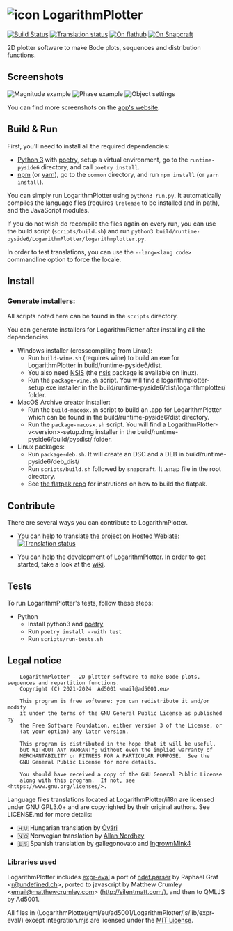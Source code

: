 # ![icon](https://git.ad5001.eu/Ad5001/LogarithmPlotter/raw/branch/master/logplotter.svg) LogarithmPlotter

[![Build Status](https://ci.ad5001.eu/api/badges/Ad5001/LogarithmPlotter/status.svg)](https://ci.ad5001.eu/Ad5001/LogarithmPlotter)
[![Translation status](https://hosted.weblate.org/widgets/logarithmplotter/-/logarithmplotter/svg-badge.svg)](https://hosted.weblate.org/engage/logarithmplotter/)
[![On flathub](https://img.shields.io/flathub/v/eu.ad5001.LogarithmPlotter?label=on%20flathub&logo=Flathub&logoColor=white&color=4A86CF)](https://flathub.org/apps/details/eu.ad5001.LogarithmPlotter)
[![On Snapcraft](https://badgen.net/snapcraft/v/logarithmplotter?label=on%20snapstore&color=82BEA0&icon=https://ad5001.eu/icons/skills/snapcraft.svg)](https://snapcraft.io/logarithmplotter)

2D plotter software to make Bode plots, sequences and distribution functions.

## Screenshots

![Magnitude example](https://apps.ad5001.eu/img/full/logarithmplotter.png)
![Phase example](https://apps.ad5001.eu/img/en/logarithmplotter/phase.png)
![Object settings](https://apps.ad5001.eu/img/en/logarithmplotter/object-settings.webp)

You can find more screenshots on the [app's website](https://apps.ad5001.eu/logarithmplotter/).

## Build & Run

First, you'll need to install all the required dependencies:

- [Python 3](https://python.org) with [poetry](https://python-poetry.org/), setup a virtual environment, go to the `runtime-pyside6` directory, and call
  `poetry install`.
- [npm](https://npmjs.com) (or [yarn](https://yarnpkg.com/)), go to the `common` directory, and run `npm install` (or `yarn install`).

You can simply run LogarithmPlotter using `python3 run.py`. It automatically compiles the language files (requires
`lrelease` to be installed and in path), and the JavaScript modules.

If you do not wish do recompile the files again on every run, you can use the build script (`scripts/build.sh`) and run
`python3 build/runtime-pyside6/LogarithmPlotter/logarithmplotter.py`.

In order to test translations, you can use the `--lang=<lang code>` commandline option to force the locale.

## Install

### Generate installers:

All scripts noted here can be found in the `scripts` directory.

You can generate installers for LogarithmPlotter after installing all the dependencies.

- Windows installer (crosscompiling from Linux):
    - Run  `build-wine.sh` (requires wine) to build an exe for LogarithmPlotter in build/runtime-pyside6/dist.
    - You also need [NSIS](https://nsis.sourceforge.io/Main_Page) (the [nsis](https://pkgs.org/download/nsis) package is available on linux).
    - Run the `package-wine.sh` script. You will find a logarithmplotter-setup.exe installer in the build/runtime-pyside6/dist/logarithmplotter/ folder.
- MacOS Archive creator installer:
    - Run the `build-macosx.sh` script to build an .app for LogarithmPlotter which can be found in the build/runtime-pyside6/dist directory.
    - Run the `package-macosx.sh` script. You will find a LogarithmPlotter-v&lt;version&gt;-setup.dmg installer in the
      build/runtime-pyside6/build/pysdist/ folder.
- Linux packages:
    - Run `package-deb.sh`. It will create an DSC and a DEB in build/runtime-pyside6/deb_dist/
    - Run `scripts/build.sh` followed by `snapcraft`. It .snap file in the root directory.
    - See [the flatpak repo](https://github.com/Ad5001/eu.ad5001.LogarithmPlotter) for instrutions on how to build the flatpak.

## Contribute

There are several ways you can contribute to LogarithmPlotter.

- You can help to translate [the project on Hosted Weblate](https://hosted.weblate.org/engage/logarithmplotter/):
  [![Translation status](https://hosted.weblate.org/widgets/logarithmplotter/-/logarithmplotter/multi-auto.svg)](https://hosted.weblate.org/engage/logarithmplotter/)

- You can help the development of LogarithmPlotter. In order to get started, take a look at
  the [wiki](https://git.ad5001.eu/Ad5001/LogarithmPlotter/wiki/_pages).

## Tests

To run LogarithmPlotter's tests, follow these steps:

- Python
    - Install python3 and [poetry](https://python-poetry.org/)
    - Run `poetry install --with test`
    - Run `scripts/run-tests.sh`

## Legal notice

        LogarithmPlotter - 2D plotter software to make Bode plots, sequences and repartition functions.
        Copyright (C) 2021-2024  Ad5001 <mail@ad5001.eu>

        This program is free software: you can redistribute it and/or modify
        it under the terms of the GNU General Public License as published by
        the Free Software Foundation, either version 3 of the License, or
        (at your option) any later version.

        This program is distributed in the hope that it will be useful,
        but WITHOUT ANY WARRANTY; without even the implied warranty of
        MERCHANTABILITY or FITNESS FOR A PARTICULAR PURPOSE.  See the
        GNU General Public License for more details.

        You should have received a copy of the GNU General Public License
        along with this program.  If not, see <https://www.gnu.org/licenses/>.

Language files translations located at LogarithmPlotter/i18n are licensed under GNU GPL3.0+ and are copyrighted by their
original authors. See LICENSE.md for more details:

- 🇭🇺 Hungarian translation by [Óvári](https://github.com/ovari)
- 🇳🇴 Norwegian translation by [Allan Nordhøy](https://github.com/comradekingu)
- 🇪🇸 Spanish translation by gallegonovato and [IngrownMink4](https://github.com/IngrownMink4)

### Libraries used

LogarithmPlotter includes [expr-eval](https://github.com/silentmatt/expr-eval) a port
of [ndef.parser](https://web.archive.org/web/20111023001618/http://www.undefined.ch/mparser/index.html) by Raphael Graf
&lt;r@undefined.ch&gt;, ported to javascript by Matthew Crumley
&lt;email@matthewcrumley.com&gt; (http://silentmatt.com/), and then to QMLJS by Ad5001.

All files in (LogarithmPlotter/qml/eu/ad5001/LogarithmPlotter/js/lib/expr-eval/) except integration.mjs are licensed
under the [MIT License](https://raw.githubusercontent.com/silentmatt/expr-eval/master/LICENSE.txt).
